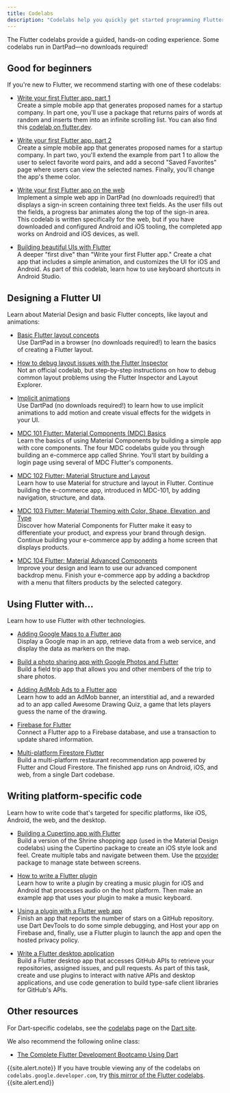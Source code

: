 ```yaml
---
title: Codelabs
description: "Codelabs help you quickly get started programming Flutter."
---
```


The Flutter codelabs provide a guided,
hands-on coding experience. Some codelabs
run in DartPad&mdash;no downloads required!

## Good for beginners

If you're new to Flutter, we recommend starting with
one of these codelabs:

* [Write your first Flutter app, part 1][]<br>
  Create a simple mobile app that generates proposed names
  for a startup company. In part one, you'll use a package
  that returns pairs of words at random and inserts them into
  an infinite scrolling list. You can also find this
  [codelab on flutter.dev][].

* [Write your first Flutter app, part 2][]<br>
  Create a simple mobile app that generates proposed names
  for a startup company. In part two, you'll extend the
  example from part 1 to allow the user to select favorite
  word pairs, and add a second "Saved Favorites"
  page where users can view the selected names.
  Finally, you'll change the app's theme color.

* [Write your first Flutter app on the web][]<br>
  Implement a simple web app in DartPad (no downloads
  required!) that displays a sign-in screen
  containing three text fields. As the user fills out the
  fields, a progress bar animates along the top of the
  sign-in area. This codelab is written specifically for
  the web, but if you have downloaded and configured
  Android and iOS tooling, the completed app
  works on Android and iOS devices, as well.

* [Building beautiful UIs with Flutter][]<br>
  A deeper "first dive" than "Write your first Flutter app."
  Create a chat app that includes a simple animation,
  and customizes the UI for iOS and Android. As part of
  this codelab, learn how to use keyboard shortcuts in
  Android Studio.

## Designing a Flutter UI

Learn about Material Design and basic Flutter concepts,
like layout and animations:

* [Basic Flutter layout concepts][]<br>
  Use DartPad in a browser (no downloads required!)
  to learn the basics of creating a Flutter layout.

* [How to debug layout issues with the Flutter Inspector][]<br>
  Not an official codelab, but step-by-step instructions on
  how to debug common layout problems using the Flutter 
  Inspector and Layout Explorer.

* [Implicit animations][]<br>
  Use DartPad (no downloads required!) to learn how to use
  implicit animations to add motion and create
  visual effects for the widgets in your UI.

* [MDC 101 Flutter: Material Components (MDC) Basics][]<br>
  Learn the basics of using Material Components by building
  a simple app with core components.  The four MDC codelabs
  guide you through building an e-commerce app called Shrine.
  You'll start by building a login page using several of MDC
  Flutter's components.

* [MDC 102 Flutter: Material Structure and Layout][]<br>
  Learn how to use Material for structure and layout in Flutter.
  Continue building the e-commerce app, introduced in MDC-101,
  by adding navigation, structure, and data.

* [MDC 103 Flutter: Material Theming with Color, Shape, Elevation, and Type][]<br>
  Discover how Material Components for Flutter make it
  easy to differentiate your product, and express your
  brand through design. Continue building your e-commerce
  app by adding a home screen that displays products.

* [MDC 104 Flutter: Material Advanced Components][]<br>
  Improve your design and learn to use our advanced
  component backdrop menu. Finish your e-commerce app
  by adding a backdrop with a menu that filters
  products by the selected category.

## Using Flutter with...

Learn how to use Flutter with other technologies.

* [Adding Google Maps to a Flutter app][]<br>
  Display a Google map in an app, retrieve data from a
  web service, and display the data as markers on the map.

* [Build a photo sharing app with Google Photos and Flutter][]<br>
  Build a field trip app that allows you and other
  members of the trip to share photos.

* [Adding AdMob Ads to a Flutter app][]<br>
  Learn how to add an AdMob banner, an interstitial ad,
  and a rewarded ad to an app called Awesome Drawing Quiz,
  a game that lets players guess the name of the drawing.

* [Firebase for Flutter][]<br>
  Connect a Flutter app to a Firebase database,
  and use a transaction to update shared information.

* [Multi-platform Firestore Flutter][]<br>
  Build a multi-platform restaurant recommendation app
  powered by Flutter and Cloud Firestore.
  The finished app runs on Android, iOS, and web,
  from a single Dart codebase.

## Writing platform-specific code

Learn how to write code that's targeted for specific platforms,
like iOS, Android, the web, and the desktop.

* [Building a Cupertino app with Flutter][]<br>
  Build a version of the Shrine shopping app
  (used in the Material Design codelabs) using the
  Cupertino package to create an iOS style look and feel.
  Create multiple tabs and navigate between them.
  Use the [provider][] package to manage state between screens.

* [How to write a Flutter plugin][]<br>
  Learn how to write a plugin by creating a music plugin
  for iOS and Android that processes audio on the host platform.
  Then make an example app that uses your plugin to make a music keyboard.

* [Using a plugin with a Flutter web app][]<br>
  Finish an app that reports the number of stars on a GitHub repository.
  use Dart DevTools to do some simple debugging, and
  Host your app on Firebase and, finally, use a Flutter plugin to
  launch the app and open the hosted privacy policy.

* [Write a Flutter desktop application][]<br>
  Build a Flutter desktop app that accesses GitHub APIs to retrieve your
  repositories, assigned issues, and pull requests. As part of this task,
  create and use plugins to interact with native APIs and desktop applications,
  and use code generation to build type-safe client libraries for GitHub's APIs.

## Other resources

For Dart-specific codelabs, see the
[codelabs][] page on the [Dart site][].

We also recommend the following online class:

* [The Complete Flutter Development Bootcamp Using Dart][]

{{site.alert.note}}
  If you have trouble viewing any of the codelabs
  on `codelabs.google.developer.com`, try 
  [this mirror of the Flutter codelabs][].
{{site.alert.end}}


[Adding AdMob Ads to a Flutter app]: {{site.codelabs}}/codelabs/admob-ads-in-flutter/
[Adding Google Maps to a Flutter app]: {{site.codelabs}}/codelabs/google-maps-in-flutter
[Basic Flutter layout concepts]: /docs/codelabs/layout-basics
[Build a photo sharing app with Google Photos and Flutter]: {{site.codelabs}}/codelabs/google-photos-sharing
[Building beautiful UIs with Flutter]: {{site.codelabs}}/codelabs/flutter
[Building a Cupertino app with Flutter]: {{site.codelabs}}/codelabs/flutter-cupertino
[codelab on flutter.dev]: /docs/get-started/codelab
[codelabs]: {{site.dart-site}}/codelabs
[Dart site]: {{site.dart-site}}
[Firebase for Flutter]: {{site.codelabs}}/codelabs/flutter-firebase
[How to debug layout issues with the Flutter Inspector]: {{site.medium}}/flutter/how-to-debug-layout-issues-with-the-flutter-inspector-87460a7b9db
[How to write a Flutter plugin]: {{site.codelabs}}/codelabs/write-flutter-plugin/
[Implicit animations]: /docs/codelabs/implicit-animations
[MDC 101 Flutter: Material Components (MDC) Basics]: {{site.codelabs}}/codelabs/mdc-101-flutter
[MDC 102 Flutter: Material Structure and Layout]: {{site.codelabs}}/codelabs/mdc-102-flutter
[MDC 103 Flutter: Material Theming with Color, Shape, Elevation, and Type]: {{site.codelabs}}/codelabs/mdc-103-flutter
[MDC 104 Flutter: Material Advanced Components]: {{site.codelabs}}/codelabs/mdc-104-flutter
[Multi-platform Firestore Flutter]: {{site.codelabs}}/codelabs/friendlyeats-flutter/
[provider]: {{site.pub}}/packages/provider
[The Complete Flutter Development Bootcamp Using Dart]: https://www.appbrewery.co/p/flutter-development-bootcamp-with-dart
[this mirror of the Flutter codelabs]: https://codelabs.flutter-io.cn/
[Using a plugin with a Flutter web app]: {{site.codelabs}}/com/codelabs/web-url-launcher
[Write a Flutter desktop application]: {{site.codelabs}}/codelabs/flutter-github-graphql-client/
[Write your First Flutter app, part 1]: {{site.codelabs}}/codelabs/first-flutter-app-pt1
[Write your First Flutter app, part 2]: {{site.codelabs}}/codelabs/first-flutter-app-pt2
[Write your first Flutter app on the web]: /docs/get-started/codelab-web

